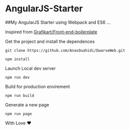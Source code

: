 # AngularJS-Starter
##My AngularJS Starter using Webpack and ES6 ...

Inspired from [Grafikart/Front-end-boilerplate](https://github.com/Grafikart/Front-end-boilerplate.git)

Get the project and install the dependences
```
git clone https://github.com/AnasOuahidi/DwarseWeb.git
```
```
npm install
```
Launch Local dev server
```
npm run dev
```
Build for production envirement
```
npm run build
```
Generate a new page
```
npm run page
```
With Love :heart: